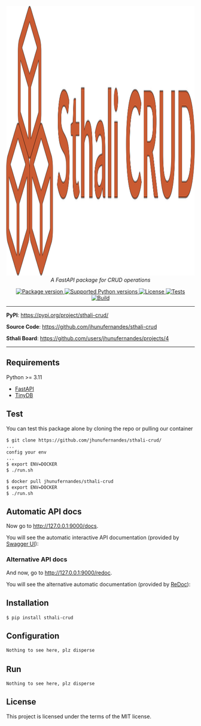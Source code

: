 <p align="center">
    <a href="docs/images/crud.svg">
        <img src="docs/images/crud.svg" alt="SthaliCRUD" height=720>
    </a>
    <em>A FastAPI package for CRUD operations</em>
</p>
<p align="center">
    <a href="https://pypi.org/project/sthali-crud" target="_blank">
        <img src="https://img.shields.io/pypi/v/sthali-crud?label=Version&color=%232EBC4F" alt="Package version">
    </a>
    <a href="https://pypi.org/project/sthali-crud" target="_blank">
        <img src="https://img.shields.io/pypi/pyversions/sthali-crud.svg?label=Python&color=%232EBC4F" alt="Supported Python versions">
    </a>
    <a href="https://pypi.org/project/sthali-crud" target="_blank">
        <img src="https://img.shields.io/github/license/jhunufernandes/sthali-crud?label=License&color=%232EBC4F" alt="License">
    </a>
    <a href="https://github.com/jhunufernandes/sthali-crud/actions/workflows/test-package.yml" target="_blank">
        <img src="https://github.com/jhunufernandes/sthali-crud/actions/workflows/test-package.yml/badge.svg" alt="Tests">
    </a>
    <a href="https://github.com/jhunufernandes/sthali-crud/actions/workflows/upload-package.yml" target="_blank">
        <img src="https://github.com/jhunufernandes/sthali-crud/actions/workflows/upload-package.yml/badge.svg" alt="Build">
    </a>
</p>

---

**PyPI**: <a href="https://pypi.org/project/sthali-crud/" target="_blank">https://pypi.org/project/sthali-crud/</a>

**Source Code**: <a href="https://github.com/jhunufernandes/sthali-crud" target="_blank">https://github.com/jhunufernandes/sthali-crud</a>

**Sthali Board**: <a href="https://github.com/users/jhunufernandes/projects/4" target="_blank">https://github.com/users/jhunufernandes/projects/4</a>

---

## Requirements
Python >= 3.11

* <a href="https://fastapi.tiangolo.com/" class="external-link" target="_blank">FastAPI</a>
* <a href="https://tinydb.readthedocs.io/" class="external-link" target="_blank">TinyDB</a>

## Test
You can test this package alone by cloning the repo or pulling our container

```console
$ git clone https://github.com/jhunufernandes/sthali-crud/
...
config your env
...
$ export ENV=DOCKER
$ ./run.sh
```

```console
$ docker pull jhunufernandes/sthali-crud
$ export ENV=DOCKER
$ ./run.sh
```

## Automatic API docs
Now go to <a href="http://127.0.0.1:9000/docs" class="external-link" target="_blank">http://127.0.0.1:9000/docs</a>.

You will see the automatic interactive API documentation (provided by <a href="https://github.com/swagger-api/swagger-ui" class="external-link" target="_blank">Swagger UI</a>):

<!-- ![Swagger UI](https://fastapi.tiangolo.com/img/index/index-01-swagger-ui-simple.png) -->

### Alternative API docs
And now, go to <a href="http://127.0.0.1:9000/redoc" class="external-link" target="_blank">http://127.0.0.1:9000/redoc</a>.

You will see the alternative automatic documentation (provided by <a href="https://github.com/Rebilly/ReDoc" class="external-link" target="_blank">ReDoc</a>):

<!-- ![ReDoc](https://fastapi.tiangolo.com/img/index/index-02-redoc-simple.png) -->

## Installation
<div class="termy">

```console
$ pip install sthali-crud
```

## Configuration
<div class="termy">

```Python
Nothing to see here, plz disperse
```

## Run
<div class="termy">

```console
Nothing to see here, plz disperse
```

## License

This project is licensed under the terms of the MIT license.
